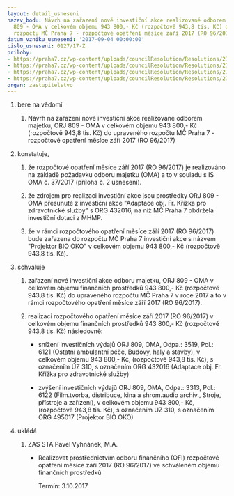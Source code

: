 ```yaml
---
layout: detail_usneseni
nazev_bodu: Návrh na zařazení nové investiční akce realizované odborem majetku, ORJ
  809 - OMA v celkovém objemu 943 800,- Kč (rozpočtově 943,8 tis. Kč) do upraveného
  rozpočtu MČ Praha 7 - rozpočtové opatření měsíce září 2017 (RO 96/2017)
datum_vzniku_usneseni: '2017-09-04 00:00:00'
cislo_usneseni: 0127/17-Z
prilohy:
- https://praha7.cz/wp-content/uploads/councilResolution/Resolutions/27303/export/Duvodovazprava~244037.docx
- https://praha7.cz/wp-content/uploads/councilResolution/Resolutions/27303/export/IS_OMA_37_2017_projektor~244036.doc
- https://praha7.cz/wp-content/uploads/councilResolution/Resolutions/27303/export/UsneseniRMCP7c077217~244035.pdf
- https://praha7.cz/wp-content/uploads/councilResolution/Resolutions/27303/export/export~301151.pdf
organ: zastupitelstvo
---
```

<ol id="urzList" class="urzList_view"><li id="" class="urzClass1"><span name="1">bere na vědomí</span><ol class="urzOlClass"><li style="text-align: left;" id="" class="urzClass2"><span><p>Návrh na zařazení nové investiční akce realizované odborem majetku, ORJ 809 - OMA v celkovém objemu 943 800,- Kč (rozpočtově 943,8 tis. Kč) do upraveného rozpočtu MČ Praha 7 - rozpočtové opatření měsíce září 2017 (RO 96/2017)</p></span></li></ol></li><li id="" class="urzClass1"><span name="50">konstatuje,</span><ol class="urzOlClass"><li style="text-align: left;" id="" class="urzClass2"><span><p>že rozpočtové opatření měsíce září 2017 (RO 96/2017) je realizováno na základě požadavku odboru majetku (OMA) a to v souladu s IS OMA č. 37/2017 (příloha č. 2 usnesení).</p></span></li><li style="text-align: left;" id="" class="urzClass2"><span><p>že zdrojem pro realizaci investiční akce jsou prostředky ORJ 809 - OMA přesunuté z investiční akce "Adaptace obj. Fr. Křížka pro zdravotnické služby" s ORG 432016, na níž MČ Praha 7 obdržela investiční dotaci z MHMP.</p></span></li><li style="text-align: left;" id="" class="urzClass2"><span><p>že v rámci rozpočtového opatření měsíce září 2017 (RO 96/2017) bude zařazena do rozpočtu MČ Praha 7 investiční akce s názvem "Projektor BIO OKO" v celkovém objemu 943 800,- Kč (rozpočtově 943,8 tis. Kč).</p></span></li></ol></li><li id="" class="urzClass1"><span name="24">schvaluje</span><ol class="urzOlClass"><li style="text-align: left;" id="" class="urzClass2"><span><p>zařazení nové investiční akce odboru majetku, ORJ 809 - OMA v celkovém objemu finančních prostředků 943 800,- Kč (rozpočtově 943,8 tis. Kč) do upraveného rozpočtu MČ Praha 7 v roce 2017 a to v rámci rozpočtového opatření měsíce září 2017 (RO 96/2017).</p></span></li><li style="text-align: left;" id="" class="urzClass2"><span><p>realizaci rozpočtového opatření měsíce září 2017 (RO 96/2017) v celkovém objemu finančních prostředků 943 800,- Kč (rozpočtově 943,8 tis. Kč) následovně:</p></span><ul class="urzUlClass"><li style="text-align: left;" id="" class="urzClass3"><span><p>snížení investičních výdajů ORJ 809, OMA, Odpa.: 3519, Pol.: 6121 (Ostatní ambulantní péče, Budovy, haly a stavby), v celkovém objemu 943 800,- Kč, (rozpočtově 943,8 tis. Kč), s označením ÚZ 310, s označením ORG 432016 (Adaptace obj. Fr. Křížka pro zdravotnické služby)</p></span></li><li style="text-align: left;" id="" class="urzClass3"><span><p>zvýšení investičních výdajů ORJ 809, OMA, Odpa.: 3313, Pol.: 6122 (Film.tvorba, distribuce, kina a shrom.audio archiv., Stroje, přístroje a zařízení), v celkovém objemu 943 800,- Kč, (rozpočtově 943,8 tis. Kč), s označením UZ 310, s označením ORG 495017 (Projektor BIO OKO)</p></span></li></ul></li></ol></li><li class="urzClass1" id="urzUkoly"><span name="1">ukládá</span><ol class="urzOlClass"><li class="urzClass2"><span><p>ZAS STA Pavel Vyhnánek, M.A.</p></span><ul class="urzUlClass"><li class="urzClass3"><span><p>Realizovat prostřednictvím odboru finančního (OFI) rozpočtové opatření měsíce září 2017 (RO 96/2017) ve schváleném objemu finančních prostředků</p></span><span class="urzUkolTermin">  Termín:&nbsp;3.10.2017</span></li></ul></li></ol></li></ol>